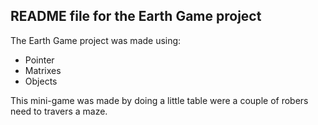 ## README file for the Earth Game project

The Earth Game project was made using:
- Pointer
- Matrixes
- Objects

This mini-game was made by doing a little table were a couple of robers need to travers a maze.
